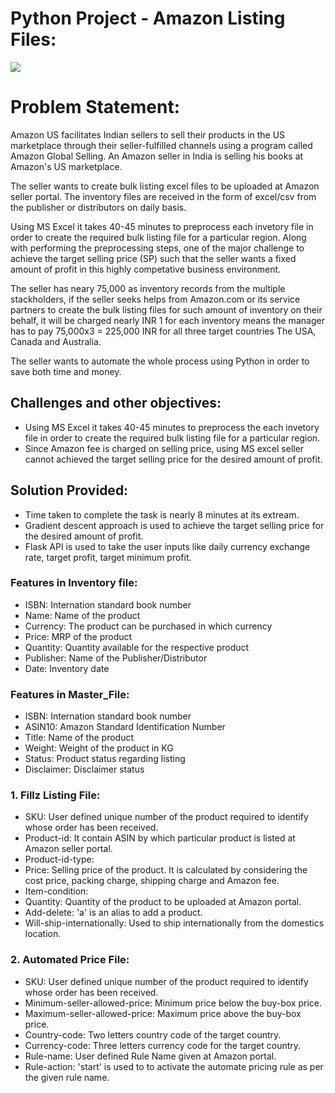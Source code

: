 # Python Project - Amazon Listing Files:

![](https://github.com/RickyMehra06/Amazon_Listing_Files_AWS/blob/main/media/AmazonListingFiles.gif)


# Problem Statement:
Amazon US facilitates Indian sellers to sell their products in the US marketplace through their seller-fulfilled channels using a program called Amazon Global Selling. An Amazon seller in India is selling his books at Amazon's US marketplace.

The seller wants to create bulk listing excel files to be uploaded at Amazon seller portal. 
The inventory files are received in the form of excel/csv from the publisher or distributors on daily basis.

Using MS Excel it takes 40-45 minutes to preprocess each invetory file in order to create the required bulk listing file for a particular region. Along with performing the preprocessing steps, one of the major challenge to achieve the target selling price (SP) such that the seller wants a fixed amount of profit in this highly competative business environment.

The seller has neary 75,000 as inventory records from the multiple stackholders, if the seller seeks helps from Amazon.com or its service partners to create the bulk listing files for such amount of inventory on their behalf, it will be charged nearly INR 1 for each inventory means the manager has to pay 75,000x3 = 225,000 INR for all three target countries The USA, Canada and Australia.

The seller wants to automate the whole process using Python in order to save both time and money.

## Challenges and other objectives:

* Using MS Excel it takes 40-45 minutes to preprocess the each invetory file in order to create the required bulk listing file for a particular region.
* Since Amazon fee is charged on selling price, using MS excel seller cannot achieved the target selling price for the desired amount of profit.


## Solution Provided:

* Time taken to complete the task is nearly 8 minutes at its extream.
* Gradient descent approach is used to achieve the target selling price for the desired amount of profit.
* Flask API is used to take the user inputs like daily currency exchange rate, target profit, target minimum profit.



### Features in Inventory file:

* ISBN: Internation standard book number
* Name: Name of the product
* Currency: The product can be purchased in which currency
* Price: MRP of the product
* Quantity: Quantity available for the respective product
* Publisher: Name of the Publisher/Distributor
* Date: Inventory date

### Features in Master_File:
* ISBN: Internation standard book number
* ASIN10: Amazon Standard Identification Number
* Title: Name of the product
* Weight: Weight of the product in KG
* Status: Product status regarding listing
* Disclaimer: Disclaimer status


 ### 1. Fillz Listing File:
 * SKU: User defined unique number of the product required to identify whose order has been received.
 * Product-id: It contain ASIN by which particular product is listed at Amazon seller portal.
 * Product-id-type: 
 * Price: Selling price of the product. It is calculated by considering the cost price, packing charge, shipping charge and Amazon fee.
 * Item-condition:
 * Quantity: Quantity of the product to be uploaded at Amazon portal.
 * Add-delete: 'a' is an alias to add a product.
 * Will-ship-internationally: Used to ship internationally from the domestics location.

 ### 2. Automated Price File:
 
 * SKU: User defined unique number of the product required to identify whose order has been received.
 * Minimum-seller-allowed-price: Minimum price below the buy-box price.
 * Maximum-seller-allowed-price: Maximum price above the buy-box price.
 * Country-code: Two letters country code of the target country.
 * Currency-code: Three letters currency code for the target country.
 * Rule-name: User defined Rule Name given at Amazon portal.
 * Rule-action: 'start' is used to to activate the automate pricing rule as per the given rule name.


